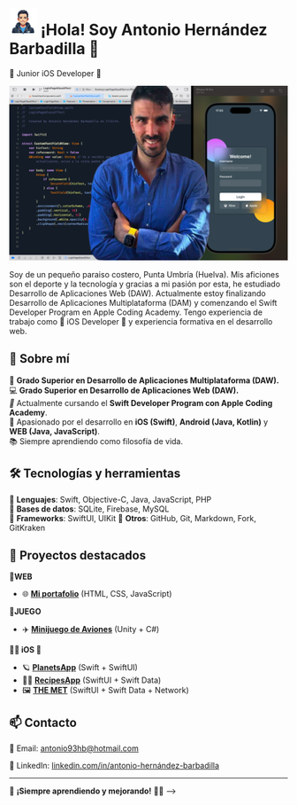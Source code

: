 # <img src="assets/avatar.png" width="50" > ¡Hola! Soy Antonio Hernández Barbadilla 👋 

 Junior iOS Developer  

<img src="assets/img.png" >


Soy de un pequeño paraiso costero, Punta Umbría (Huelva). Mis aficiones son el deporte y la tecnología y gracias a mi pasión por esta, he estudiado Desarrollo de Aplicaciones Web (DAW). Actualmente estoy finalizando Desarrollo de Aplicaciones Multiplataforma (DAM) y comenzando el Swift Developer Program en Apple Coding Academy.
Tengo experiencia de trabajo como  iOS Developer  y experiencia formativa en el desarrollo web.

## 🚀 Sobre mí  
📱 **Grado Superior en Desarrollo de Aplicaciones Multiplataforma (DAW).**  
💻 **Grado Superior en Desarrollo de Aplicaciones Web (DAW).**  
 **   Actualmente cursando el **Swift Developer Program con Apple Coding Academy**.  
🌱 Apasionado por el desarrollo en **iOS (Swift)**, **Android (Java, Kotlin)** y **WEB (Java, JavaScript)**.  
📚 Siempre aprendiendo como filosofía de vida.  

## 🛠️ Tecnologías y herramientas  
🔹 **Lenguajes**: Swift, Objective-C, Java, JavaScript, PHP  
🔹 **Bases de datos**: SQLite, Firebase, MySQL  
🔹 **Frameworks**: SwiftUI, UIKit 
🔹 **Otros**: GitHub, Git, Markdown, Fork, GitKraken  

## 📌 Proyectos destacados  

🔹**WEB**
- 🌐 **[Mi portafolio](https://antonio93hb.github.io/portfolio/index.html)** (HTML, CSS, JavaScript)
  
🔹**JUEGO**
- ✈️ **[Minijuego de Aviones](https://github.com/antonio93hb/MinijuegoAviones)** (Unity + C#)
  
🔹** iOS **
- 🪐 **[PlanetsApp](https://github.com/antonio93hb/PlanetsApp)** (Swift + SwiftUI)  
- 👨‍🍳 **[RecipesApp](https://github.com/antonio93hb/RecipesApp)** (SwiftUI + Swift Data)  
- 🖼️ **[THE MET](https://github.com/antonio93hb/MinijuegoAviones)** (SwiftUI + Swift Data + Network)


## 📫 Contacto  
📧 Email: [antonio93hb@hotmail.com](mailto:antonio93hb@hotmail.com)  

💼 LinkedIn: [linkedin.com/in/antonio-hernández-barbadilla](https://www.linkedin.com/in/antonio-hernández-barbadilla-b49b81233/)  

---

🎯 **¡Siempre aprendiendo y mejorando!** 🚀✨
-->
